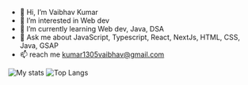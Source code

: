 - 👋 Hi, I’m Vaibhav Kumar
- 👀 I’m interested in Web dev
- 🌱 I’m currently learning Web dev, Java, DSA
- 💬 Ask me about JavaScript, Typescript, React, NextJs, HTML, CSS, Java, GSAP
- 📫 reach me kumar1305vaibhav@gmail.com

<img alt = "My stats" src ="https://github-readme-stats.vercel.app/api?username=vaibhavisno-one&show_icons=true&theme=dark"/>
<img alt = "Top Langs" src ="https://github-readme-stats.vercel.app/api/top-langs/?username=vaibhavisno-one&layout=compact&theme=dark"/>


<!---
vaibhavisno-one/vaibhavisno-one is a ✨ special ✨ repository because its `README.md` (this file) appears on your GitHub profile.
You can click the Preview link to take a look at your changes.
--->
